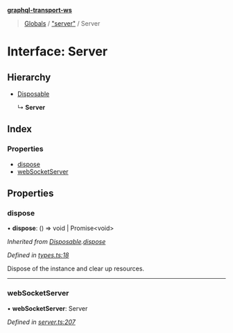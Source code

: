 **[graphql-transport-ws](../README.md)**

> [Globals](../README.md) / ["server"](../modules/_server_.md) / Server

# Interface: Server

## Hierarchy

* [Disposable](_types_.disposable.md)

  ↳ **Server**

## Index

### Properties

* [dispose](_server_.server.md#dispose)
* [webSocketServer](_server_.server.md#websocketserver)

## Properties

### dispose

•  **dispose**: () => void \| Promise\<void>

*Inherited from [Disposable](_types_.disposable.md).[dispose](_types_.disposable.md#dispose)*

*Defined in [types.ts:18](https://github.com/enisdenjo/graphql-transport-ws/blob/624b4ce/src/types.ts#L18)*

Dispose of the instance and clear up resources.

___

### webSocketServer

•  **webSocketServer**: Server

*Defined in [server.ts:207](https://github.com/enisdenjo/graphql-transport-ws/blob/624b4ce/src/server.ts#L207)*
